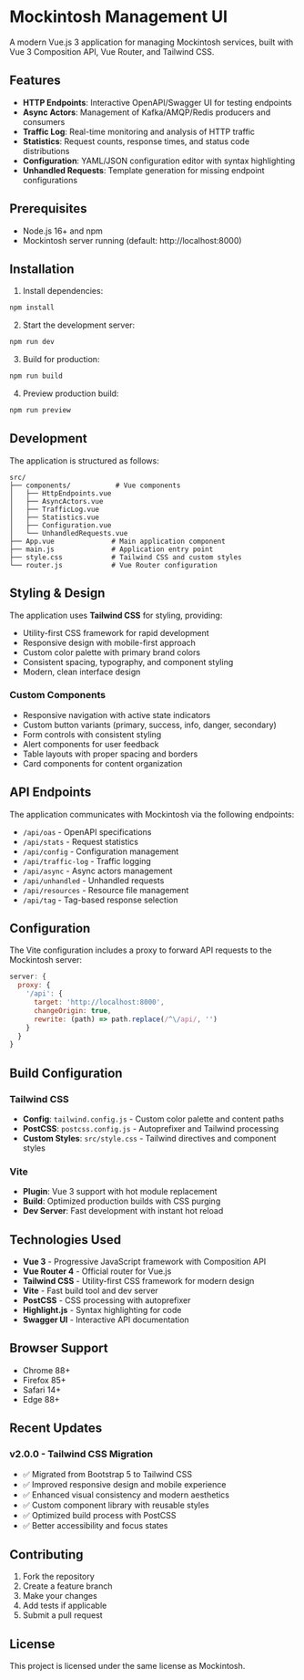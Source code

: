 # Mockintosh Management UI

A modern Vue.js 3 application for managing Mockintosh services, built with Vue 3 Composition API, Vue Router, and Tailwind CSS.

## Features

- **HTTP Endpoints**: Interactive OpenAPI/Swagger UI for testing endpoints
- **Async Actors**: Management of Kafka/AMQP/Redis producers and consumers
- **Traffic Log**: Real-time monitoring and analysis of HTTP traffic
- **Statistics**: Request counts, response times, and status code distributions
- **Configuration**: YAML/JSON configuration editor with syntax highlighting
- **Unhandled Requests**: Template generation for missing endpoint configurations

## Prerequisites

- Node.js 16+ and npm
- Mockintosh server running (default: http://localhost:8000)

## Installation

1. Install dependencies:
```bash
npm install
```

2. Start the development server:
```bash
npm run dev
```

3. Build for production:
```bash
npm run build
```

4. Preview production build:
```bash
npm run preview
```

## Development

The application is structured as follows:

```
src/
├── components/           # Vue components
│   ├── HttpEndpoints.vue
│   ├── AsyncActors.vue
│   ├── TrafficLog.vue
│   ├── Statistics.vue
│   ├── Configuration.vue
│   └── UnhandledRequests.vue
├── App.vue              # Main application component
├── main.js              # Application entry point
├── style.css            # Tailwind CSS and custom styles
└── router.js            # Vue Router configuration
```

## Styling & Design

The application uses **Tailwind CSS** for styling, providing:
- Utility-first CSS framework for rapid development
- Responsive design with mobile-first approach
- Custom color palette with primary brand colors
- Consistent spacing, typography, and component styling
- Modern, clean interface design

### Custom Components
- Responsive navigation with active state indicators
- Custom button variants (primary, success, info, danger, secondary)
- Form controls with consistent styling
- Alert components for user feedback
- Table layouts with proper spacing and borders
- Card components for content organization

## API Endpoints

The application communicates with Mockintosh via the following endpoints:

- `/api/oas` - OpenAPI specifications
- `/api/stats` - Request statistics
- `/api/config` - Configuration management
- `/api/traffic-log` - Traffic logging
- `/api/async` - Async actors management
- `/api/unhandled` - Unhandled requests
- `/api/resources` - Resource file management
- `/api/tag` - Tag-based response selection

## Configuration

The Vite configuration includes a proxy to forward API requests to the Mockintosh server:

```javascript
server: {
  proxy: {
    '/api': {
      target: 'http://localhost:8000',
      changeOrigin: true,
      rewrite: (path) => path.replace(/^\/api/, '')
    }
  }
}
```

## Build Configuration

### Tailwind CSS
- **Config**: `tailwind.config.js` - Custom color palette and content paths
- **PostCSS**: `postcss.config.js` - Autoprefixer and Tailwind processing
- **Custom Styles**: `src/style.css` - Tailwind directives and component styles

### Vite
- **Plugin**: Vue 3 support with hot module replacement
- **Build**: Optimized production builds with CSS purging
- **Dev Server**: Fast development with instant hot reload

## Technologies Used

- **Vue 3** - Progressive JavaScript framework with Composition API
- **Vue Router 4** - Official router for Vue.js
- **Tailwind CSS** - Utility-first CSS framework for modern design
- **Vite** - Fast build tool and dev server
- **PostCSS** - CSS processing with autoprefixer
- **Highlight.js** - Syntax highlighting for code
- **Swagger UI** - Interactive API documentation

## Browser Support

- Chrome 88+
- Firefox 85+
- Safari 14+
- Edge 88+

## Recent Updates

### v2.0.0 - Tailwind CSS Migration
- ✅ Migrated from Bootstrap 5 to Tailwind CSS
- ✅ Improved responsive design and mobile experience
- ✅ Enhanced visual consistency and modern aesthetics
- ✅ Custom component library with reusable styles
- ✅ Optimized build process with PostCSS
- ✅ Better accessibility and focus states

## Contributing

1. Fork the repository
2. Create a feature branch
3. Make your changes
4. Add tests if applicable
5. Submit a pull request

## License

This project is licensed under the same license as Mockintosh.
